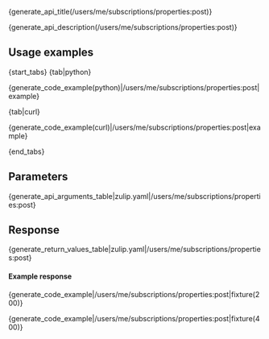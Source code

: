 {generate_api_title(/users/me/subscriptions/properties:post)}

{generate_api_description(/users/me/subscriptions/properties:post)}

## Usage examples

{start_tabs}
{tab|python}

{generate_code_example(python)|/users/me/subscriptions/properties:post|example}

{tab|curl}

{generate_code_example(curl)|/users/me/subscriptions/properties:post|example}

{end_tabs}

## Parameters

{generate_api_arguments_table|zulip.yaml|/users/me/subscriptions/properties:post}

## Response

{generate_return_values_table|zulip.yaml|/users/me/subscriptions/properties:post}

#### Example response

{generate_code_example|/users/me/subscriptions/properties:post|fixture(200)}

{generate_code_example|/users/me/subscriptions/properties:post|fixture(400)}
